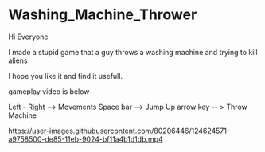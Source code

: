 # Washing_Machine_Thrower
Hi Everyone

I made a stupid game that a guy throws a washing machine and trying to kill aliens

I hope you like it and find it usefull.

gameplay video is below

Left - Right --> Movements
Space bar --> Jump
Up arrow key -- > Throw Machine

https://user-images.githubusercontent.com/80206446/124624571-a9758500-de85-11eb-9024-bf11a4b1d1db.mp4



